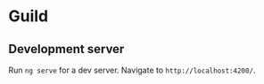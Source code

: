 # Guild

## Development server

Run `ng serve` for a dev server. Navigate to `http://localhost:4200/`.

